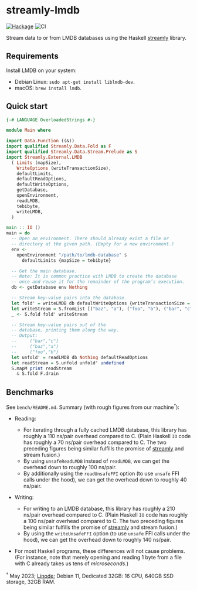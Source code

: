 # streamly-lmdb

[![Hackage](https://img.shields.io/hackage/v/streamly-lmdb.svg?style=flat)](https://hackage.haskell.org/package/streamly-lmdb)
![CI](https://github.com/shlok/streamly-lmdb/workflows/CI/badge.svg?branch=master)

Stream data to or from LMDB databases using the Haskell [streamly](https://hackage.haskell.org/package/streamly) library.

## Requirements

Install LMDB on your system:

* Debian Linux: `sudo apt-get install liblmdb-dev`.
* macOS: `brew install lmdb`.

## Quick start

```haskell
{-# LANGUAGE OverloadedStrings #-}

module Main where

import Data.Function ((&))
import qualified Streamly.Data.Fold as F
import qualified Streamly.Data.Stream.Prelude as S
import Streamly.External.LMDB
  ( Limits (mapSize),
    WriteOptions (writeTransactionSize),
    defaultLimits,
    defaultReadOptions,
    defaultWriteOptions,
    getDatabase,
    openEnvironment,
    readLMDB,
    tebibyte,
    writeLMDB,
  )

main :: IO ()
main = do
  -- Open an environment. There should already exist a file or
  -- directory at the given path. (Empty for a new environment.)
  env <-
    openEnvironment "/path/to/lmdb-database" $
      defaultLimits {mapSize = tebibyte}

  -- Get the main database.
  -- Note: It is common practice with LMDB to create the database
  -- once and reuse it for the remainder of the program’s execution.
  db <- getDatabase env Nothing

  -- Stream key-value pairs into the database.
  let fold' = writeLMDB db defaultWriteOptions {writeTransactionSize = 1}
  let writeStream = S.fromList [("baz", "a"), ("foo", "b"), ("bar", "c")]
  _ <- S.fold fold' writeStream

  -- Stream key-value pairs out of the
  -- database, printing them along the way.
  -- Output:
  --     ("bar","c")
  --     ("baz","a")
  --     ("foo","b")
  let unfold' = readLMDB db Nothing defaultReadOptions
  let readStream = S.unfold unfold' undefined
  S.mapM print readStream
    & S.fold F.drain
```

## Benchmarks

See `bench/README.md`. Summary (with rough figures from our machine<sup>†</sup>):

* Reading:
  - For iterating through a fully cached LMDB database, this library has roughly a 110 ns/pair overhead compared to C. (Plain Haskell `IO` code has roughly a 70 ns/pair overhead compared to C. The two preceding figures being similar fulfills the promise of [streamly](https://hackage.haskell.org/package/streamly) and stream fusion.)
  - By using `unsafeReadLMDB` instead of `readLMDB`, we can get the overhead down to roughly 100 ns/pair.
  - By additionally using the `readUnsafeFFI` option (to use `unsafe` FFI calls under the hood), we can get the overhead down to roughly 40 ns/pair.

* Writing:
  - For writing to an LMDB database, this library has roughly a 210 ns/pair overhead compared to C. (Plain Haskell `IO` code has roughly a 100 ns/pair overhead compared to C. The two preceding figures being similar fulfills the promise of [streamly](https://hackage.haskell.org/package/streamly) and stream fusion.)
  - By using the `writeUnsafeFFI` option (to use `unsafe` FFI calls under the hood), we can get the overhead down to roughly 140 ns/pair.

* For most Haskell programs, these differences will not cause problems. (For instance, note that merely opening and reading 1 byte from a file with C already takes us tens of *microseconds*.)

<sup>†</sup> May 2023; [Linode](https://linode.com); Debian 11, Dedicated 32GB: 16 CPU, 640GB SSD storage, 32GB RAM.
